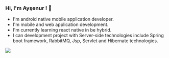 ### Hi, I'm Ayşenur ! 👋

- I'm android native mobile application developer.
- I'm mobile and web application development.
- I'm currently learning react native in be hybrid. 
- I can development project with Server-side technologies include Spring boot framework, RabbitMQ, Jsp, Servlet and Hibernate technologies.

<img src="https://github-readme-stats.vercel.app/api?username=AysenurGokdemir">

